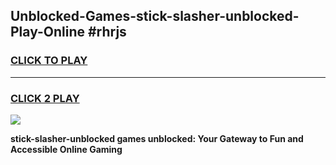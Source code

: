 
## Unblocked-Games-stick-slasher-unblocked-Play-Online #rhrjs
<h3>
<a href="https://news.freeplayer.one?title=stick-slasher-unblocked&ref=3">CLICK TO PLAY</a></h3>
<hr>

<h3>
<a href="https://news.freeplayer.one?title=stick-slasher-unblocked&ref=3">CLICK 2 PLAY</a>
  
</h3>

<a href="https://news.freeplayer.one?title=stick-slasher-unblocked&ref=3"><img src="https://clearcache.store/games.png"></a>


**stick-slasher-unblocked games unblocked: Your Gateway to Fun and Accessible Online Gaming**
